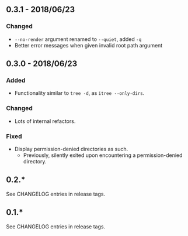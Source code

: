## 0.3.1 - 2018/06/23
### Changed
* `--no-render` argument renamed to `--quiet`, added `-q`
* Better error messages when given invalid root path argument

## 0.3.0 - 2018/06/23
### Added
* Functionality similar to `tree -d`, as `itree --only-dirs`.

### Changed
* Lots of internal refactors.

### Fixed
* Display permission-denied directories as such.
  * Previously, silently exited upon encountering a permission-denied directory.

## 0.2.*
See CHANGELOG entries in release tags.

## 0.1.*
See CHANGELOG entries in release tags.
